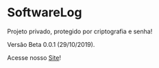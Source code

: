 # SoftwareLog
Projeto privado, protegido por criptografia e senha!

Versão Beta 0.0.1 (29/10/2019).

Acesse nosso [Site](softwarelog.cf)!
